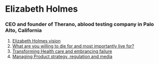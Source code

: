 # Elizabeth Holmes

### CEO and founder of Therano, ablood testing company in Palo Alto, California

1. [Elizabeth Holmes vision](https://youtu.be/xyMUMVywD34)
2. [What are you willing to die for and most importantly live for?](https://youtu.be/gxYsTJyDT5g?t=6m55s)
3. [Transforming Health care and embrancing failure](https://youtu.be/hLTAFbKbC8w)
4. [Managing Product strategy, regulation and media](https://youtu.be/juhATwufdbc)
